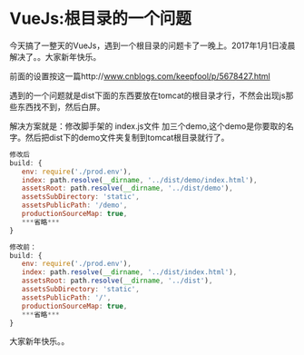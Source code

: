 # VueJs:根目录的一个问题

今天搞了一整天的VueJs，遇到一个根目录的问题卡了一晚上。2017年1月1日凌晨解决了。。大家新年快乐。

前面的设置按这一篇http://www.cnblogs.com/keepfool/p/5678427.html


遇到的一个问题就是dist下面的东西要放在tomcat的根目录才行，不然会出现js那些东西找不到，然后白屏。

解决方案就是：修改脚手架的  index.js文件
加三个demo,这个demo是你要取的名字。然后把dist下的demo文件夹复制到tomcat根目录就行了。
```js
修改后
build: {
   env: require('./prod.env'),
   index: path.resolve(__dirname, '../dist/demo/index.html'),
   assetsRoot: path.resolve(__dirname, '../dist/demo'),
   assetsSubDirectory: 'static',
   assetsPublicPath: '/demo',
   productionSourceMap: true,
   ***省略***
}

修改前：
build: {
   env: require('./prod.env'),
   index: path.resolve(__dirname, '../dist/index.html'),
   assetsRoot: path.resolve(__dirname, '../dist'),
   assetsSubDirectory: 'static',
   assetsPublicPath: '/',
   productionSourceMap: true,
   ***省略***
}
```

大家新年快乐。。
